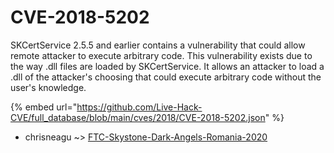 # CVE-2018-5202

SKCertService 2.5.5 and earlier contains a vulnerability that could allow remote attacker to execute arbitrary code. This vulnerability exists due to the way .dll files are loaded by SKCertService. It allows an attacker to load a .dll of the attacker's choosing that could execute arbitrary code without the user's knowledge.

{% embed url="https://github.com/Live-Hack-CVE/full_database/blob/main/cves/2018/CVE-2018-5202.json" %}


* chrisneagu ~> [FTC-Skystone-Dark-Angels-Romania-2020](https://zeste.alice-snow.ru/2018/database/cve-2018-5202/ftc-skystone-dark-angels-romania-2020-chrisneagu)